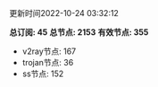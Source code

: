 更新时间2022-10-24 03:32:12

**总订阅: 45**
**总节点: 2153**
**有效节点: 355**
- v2ray节点: 167
- trojan节点: 36
- ss节点: 152
